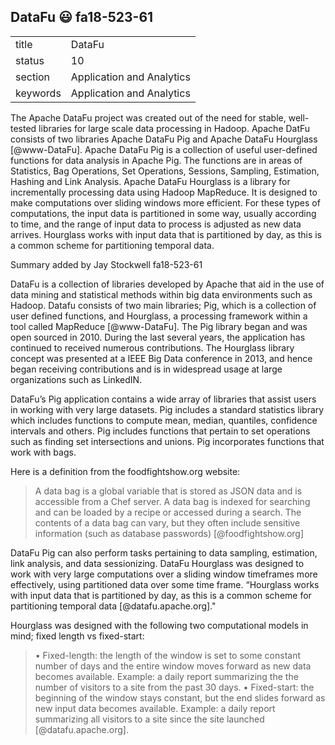 ## DataFu :smiley: fa18-523-61


|          |                           |
| -------- | ------------------------- |
| title    | DataFu                    | 
| status   | 10                        |
| section  | Application and Analytics |
| keywords | Application and Analytics |



The Apache DataFu project was created out of the need for stable,
well-tested libraries for large scale data processing in Hadoop.
Apache DatFu consists of two libraries Apache DataFu Pig and Apache
DataFu Hourglass [@www-DataFu]. Apache DataFu Pig is a collection
of useful user-defined functions for data analysis in Apache Pig. The
functions are in areas of Statistics, Bag Operations, Set Operations,
Sessions, Sampling, Estimation, Hashing and Link Analysis.  Apache
DataFu Hourglass is a library for incrementally processing data using
Hadoop MapReduce. It is designed to make computations over sliding
windows more efficient. For these types of computations, the input
data is partitioned in some way, usually according to time, and the
range of input data to process is adjusted as new data arrives.
Hourglass works with input data that is partitioned by day, as this is
a common scheme for partitioning temporal data.


Summary added by Jay Stockwell fa18-523-61

DataFu is a collection of libraries developed by Apache that aid in the use of data mining and statistical methods within big data environments such as Hadoop. Datafu consists of two main libraries; Pig, which is a collection of user defined functions, and Hourglass, a processing framework within a tool called MapReduce [@www-DataFu]. The Pig library began and was open sourced in 2010.  During the last several years, the application has continued to received numerous contributions.  The Hourglass library concept was presented at a IEEE Big Data conference in 2013, and hence began receiving contributions and is in widespread usage at large organizations such as LinkedIN. 

DataFu’s Pig application contains a wide array of libraries that assist users in working with very large datasets.  Pig includes a standard statistics library which includes functions to compute mean, median, quantiles, confidence intervals and others. Pig includes functions that pertain to set operations such as finding set intersections and unions.  Pig incorporates functions that work with bags. 

Here is a definition from the foodfightshow.org website:

>A data bag is a global variable that is stored as JSON data and is accessible from a Chef server. A data bag is indexed for searching   and can be loaded by a recipe or accessed during a search. The contents of a data bag can vary, but they often include sensitive information (such as database passwords) [@foodfightshow.org]

DataFu Pig can also perform tasks pertaining to data sampling, estimation, link analysis, and data sessionizing. 
DataFu Hourglass was designed to work with very large computations over a sliding window timeframes more effectively, using partitioned data over some time frame. “Hourglass works with input data that is partitioned by day, as this is a common scheme for partitioning temporal data [@datafu.apache.org]." 

Hourglass was designed with the following two computational models in mind; fixed length vs fixed-start:
> •	Fixed-length: the length of the window is set to some constant number of days and the entire window moves forward as new data becomes available. Example: a daily report summarizing the the number of visitors to a site from the past 30 days.
 •	Fixed-start: the beginning of the window stays constant, but the end slides forward as new input data becomes available. Example: a  daily report summarizing all visitors to a site since the site launched [@datafu.apache.org].

